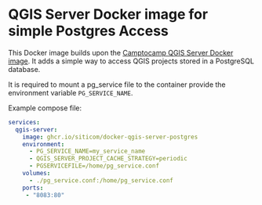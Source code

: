 # QGIS Server Docker image for simple Postgres Access

This Docker image builds upon the [Camptocamp QGIS Server Docker image](https://github.com/camptocamp/docker-qgis-server). It adds a simple way to access QGIS projects stored in a PostgreSQL database.

It is required to mount a pg_service file to the container provide the environment variable `PG_SERVICE_NAME`.

Example compose file:

```yaml
services:
  qgis-server:
    image: ghcr.io/siticom/docker-qgis-server-postgres
    environment:
      - PG_SERVICE_NAME=my_service_name
      - QGIS_SERVER_PROJECT_CACHE_STRATEGY=periodic
      - PGSERVICEFILE=/home/pg_service.conf
    volumes:
      - ./pg_service.conf:/home/pg_service.conf
    ports:
     - "8083:80"
```
